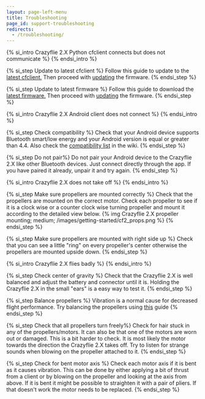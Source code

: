 ```yaml
---
layout: page-left-menu
title: Troubleshooting
page_id: support-troubleshooting
redirects:
  - /troubleshooting/
---
```


{% si_intro Crazyflie 2.X Python cfclient connects but does not communicate %}
{% endsi_intro %}

{% si_step Update to latest cfclient %}
Follow this guide to update to the [latest cfclient.](/tutorials/getting-started-with-crazyflie-2-x/#update-src)
Then proceed with [updating](/tutorials/getting-started-with-crazyflie-2-x/#update-fw) the firmware.
{% endsi_step %}

{% si_step Update to latest firmware %}
Follow this guide to download the [latest firmware.](/tutorials/getting-started-with-crazyflie-2-x/#latest-fw)
Then proceed with [updating](/tutorials/getting-started-with-crazyflie-2-x/#update-fw) the firmware.
{% endsi_step %}

{% si_intro Crazyflie 2.X Android client does not connect %}
{% endsi_intro %}

{% si_step Check compatibility %}
Check that your Android device supports Bluetooth smart/low energy and your Android version is equal or greater than 4.4. Also check the [compatibility list](https://wiki.bitcraze.io/doc:crazyflie:client:cfandroid:index#android_device_compatibility) in the wiki.
{% endsi_step %}

{% si_step Do not pair%}
Do not pair your Android device to the Crazyflie 2.X like other Bluetooth devices. Just connect directly through the app. If you have paired it already, unpair it and try again.
{% endsi_step %}

{% si_intro Crazyflie 2.X does not take off %}
{% endsi_intro %}

{% si_step Make sure propellers are mounted correctly %}
Check that the propellers are mounted on the correct motor. Check each propeller
to see if it is a clock wise or a counter clock wise turning propeller and mount it according to the detailed view below.
{% img Crazyflie 2.X propeller mounting; medium; /images/getting-started/cf2_props.png %}
{% endsi_step %}

{% si_step Make sure propellers are mounted with right side up %}
Check that you can see a little "ring" on every propeller's center otherwise the propellers are mounted upside down.
{% endsi_step %}

{% si_intro Crazyflie 2.X flies badly %}
{% endsi_intro %}

{% si_step Check center of gravity %}
Check that the Crazyflie 2.X is well balanced and adjust the battery and connector until it is. Holding the Crazyflie 2.X in the small "ears" is a easy way to test it.
{% endsi_step %}

{% si_step Balance propellers %}
Vibration is a normal cause for decreased flight performance. Try balancing the propellers using [this](/tutorials/balancing-propellers/) guide
{% endsi_step %}

{% si_step Check that all propellers turn freely%}
Check for hair stuck in any of the propellers/motors. It can also be that one of the motors are worn out or damaged. This is a bit harder to check. It is most likely the motor towards the direction the Crazyflie 2.X takes off. Try to listen for strange sounds when blowing on the propeller attached to it.
{% endsi_step %}

{% si_step Check for bent motor axis %}
Check each motor axis if it is bent as it causes vibration. This can be done by either applying a bit of thrust from a client or by blowing on the propeller and looking at the axis from above. If it is bent it might be possible to straighten it with a pair of pliers. If that doesn't work the motor needs to be replaced.
{% endsi_step %}
